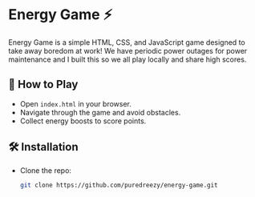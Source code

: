 # Energy Game ⚡

Energy Game is a simple HTML, CSS, and JavaScript game designed to take away boredom at work!
We have periodic power outages for power maintenance and I built this so we all play locally and share high scores.

## 🚀 How to Play
- Open `index.html` in your browser.
- Navigate through the game and avoid obstacles.
- Collect energy boosts to score points.

## 🛠️ Installation
- Clone the repo:  
  ```bash
  git clone https://github.com/puredreezy/energy-game.git
